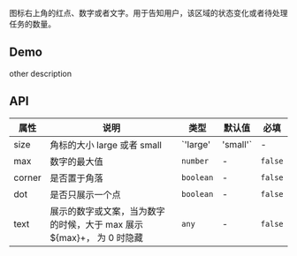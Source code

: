 图标右上角的红点、数字或者文字。用于告知用户，该区域的状态变化或者待处理任务的数量。

## Demo

other description

## API

| 属性   | 说明                                                                   | 类型                | 默认值 | 必填    |
| ------ | ---------------------------------------------------------------------- | ------------------- | ------ | ------- |
| size   | 角标的大小 large 或者 small                                            | `'large' | 'small'` | -      | `false` |
| max    | 数字的最大值                                                           | `number`            | -      | `false` |
| corner | 是否置于角落                                                           | `boolean`           | -      | `false` |
| dot    | 是否只展示一个点                                                       | `boolean`           | -      | `false` |
| text   | 展示的数字或文案，当为数字的时候，大于 max 展示 \${max}+， 为 0 时隐藏 | `any`               | -      | `false` |
